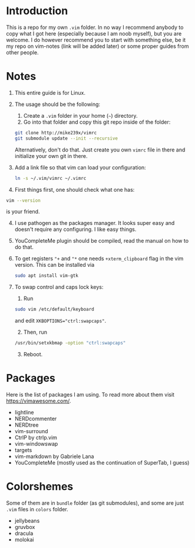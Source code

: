 # Introduction

This is a repo for my own `.vim` folder.  In no way I recommend anybody to
copy what I got here (especially because I am noob myself), but you are
welcome. I do however recommend you to start with something else, be it
my repo on vim-notes (link will be added later) or some proper guides from other people.

# Notes

1. This entire guide is for Linux.

2. The usage should be the following:
    1. Create a `.vim` folder in your home (`~`) directory.
    2. Go into that folder and copy this git repo inside of the folder:
    ```bash
    git clone http://mike239x/vimrc
    git submodule update --init --recursive
    ```
    
   Alternatively, don't do that. Just create you own `vimrc` file in there and
   initialize your own git in there.

2. Add a link file so that vim can load your configuration:
    ```bash
    ln -s ~/.vim/vimrc ~/.vimrc
    ```

3. First things first, one should check what one has:

  ```bash 
  vim --version 
  ``` 
  
  is your friend.

4. I use pathogen as the packages manager. It looks super easy and
   doesn't require any configuring. I like easy things.

5. YouCompleteMe plugin should be compiled, read the manual on how to do that.

6. To get registers `"+` and `"*` one needs `+xterm_clipboard` flag in the vim version.
   This can be installed via
   ```bash
   sudo apt install vim-gtk
   ```

7. To swap control and caps lock keys:

    1. Run
    ```bash
    sudo vim /etc/default/keyboard
    ```
    and edit `XKBOPTIONS="ctrl:swapcaps"`.

    2. Then, run
    ```bash
    /usr/bin/setxkbmap -option "ctrl:swapcaps"
    ```

    3. Reboot.


# Packages

Here is the list of packages I am using. To read more about them 
visit https://vimawesome.com/. 

* lightline
* NERDcommenter
* NERDtree
* vim-surround
* CtrlP by ctrlp.vim
* vim-windowswap
* targets
* vim-markdown by Gabriele Lana
* YouCompleteMe (mostly used as the continuation of SuperTab, I guess)

# Colorshemes

Some of them are in `bundle` folder (as git submodules), and some are just 
`.vim` files in `colors` folder.

* jellybeans
* gruvbox
* dracula
* molokai
